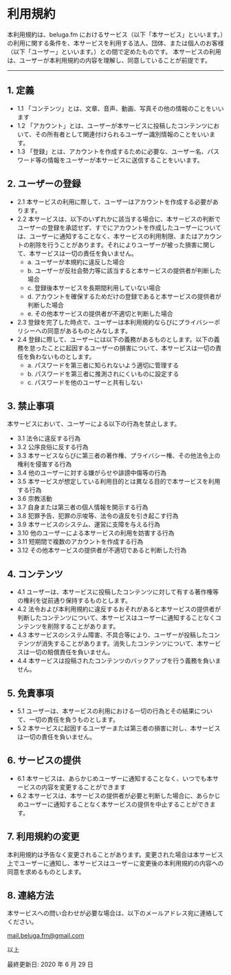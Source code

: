 # 利用規約

本利用規約は、beluga.fm におけるサービス（以下「本サービス」といいます。）の利用に関する条件を、本サービスを利用する法人、団体、または個人のお客様（以下「ユーザー」といいます。）との間で定めたものです。
本サービスの利用は、ユーザーが本利用規約の内容を理解し、同意していることが前提です。

---

## 1. 定義

-   1.1 「コンテンツ」とは、文章、音声、動画、写真その他の情報のことをいいます
-   1.2 「アカウント」とは、ユーザーが本サービスに投稿したコンテンツにおいて、その所有者として関連付けられるユーザー識別情報のことをいいます。
-   1.3 「登録」とは、アカウントを作成するために必要な、ユーザー名、パスワード等の情報をユーザーが本サービスに送信することをいいます。

## 2. ユーザーの登録

-   2.1 本サービスの利用に際して、ユーザーはアカウントを作成する必要があります。
-   2.2 本サービスは、以下のいずれかに該当する場合に、本サービスの判断でユーザーの登録を承認せず、すでにアカウントを作成したユーザーについては、ユーザーに通知することなく、本サービスの利用制限、またはアカウントの削除を行うことがあります。それによりユーザーが被った損害に関して、本サービスは一切の責任を負いません。
    -   a. ユーザーが本規約に違反した場合
    -   b. ユーザーが反社会勢力等に該当すると本サービスの提供者が判断した場合
    -   c. 登録後本サービスを長期間利用していない場合
    -   d. アカウントを確保するためだけの登録であると本サービスの提供者が判断した場合
    -   e. その他本サービスの提供者が不適切と判断した場合
-   2.3 登録を完了した時点で、ユーザーは本利用規約ならびにプライバシーポリシーへの同意があるものとみなします。
-   2.4 登録に際して、ユーザーには以下の義務があるものとします。以下の義務を怠ったことに起因するユーザーの損害について、本サービスは一切の責任を負わないものとします。
    -   a. パスワードを第三者に知られないよう適切に管理する
    -   b. パスワードを第三者に推測されにくいものに設定する
    -   c. パスワードを他のユーザーと共有しない

## 3. 禁止事項

本サービスにおいて、ユーザーによる以下の行為を禁止します。

-   3.1 法令に違反する行為
-   3.2 公序良俗に反する行為
-   3.3 本サービスならびに第三者の著作権、プライバシー権、その他法令上の権利を侵害する行為
-   3.4 他のユーザーに対する嫌がらせや誹謗中傷等の行為
-   3.5 本サービスが想定している利用目的とは異なる目的で本サービスを利用する行為
-   3.6 宗教活動
-   3.7 自身または第三者の個人情報を開示する行為
-   3.8 犯罪予告、犯罪の示唆等、法令の違反を引き起こす行為
-   3.9 本サービスのシステム、運営に支障を与える行為
-   3.10 他のユーザーによる本サービスの利用を妨害する行為
-   3.11 短期間で複数のアカウントを作成する行為
-   3.12 その他本サービスの提供者が不適切であると判断した行為

## 4. コンテンツ

-   4.1 ユーザーは、本サービスに投稿したコンテンツに対して有する著作権等の権利を従前通り保持するものとします。
-   4.2 法令および本利用規約に違反するおそれがあると本サービスの提供者が判断したコンテンツについて、本サービスはユーザーに通知することなくコンテンツを削除することがあります。
-   4.3 本サービスのシステム障害、不具合等により、ユーザーが投稿したコンテンツが消失することがあります。消失したコンテンツについて、本サービスは一切の賠償責任を負いません。
-   4.4 本サービスは投稿されたコンテンツのバックアップを行う義務を負いません。

## 5. 免責事項

-   5.1 ユーザーは、本サービスの利用における一切の行為とその結果について、一切の責任を負うものとします。
-   5.2 本サービスに起因するユーザーまたは第三者の損害に対し、本サービスは一切の責任を負いません。

## 6. サービスの提供

-   6.1 本サービスは、あらかじめユーザーに通知することなく、いつでも本サービスの内容を変更することができます
-   6.2 本サービスは、本サービスの提供者が必要と判断した場合に、あらかじめユーザーに通知することなく本サービスの提供を中止することができます。

## 7. 利用規約の変更

本利用規約は予告なく変更されることがあります。変更された場合は本サービス上でユーザーに通知し、本サービスはユーザーに変更後の本利用規約の内容への同意を求めるものとします。

## 8. 連絡方法

本サービスへの問い合わせが必要な場合は、以下のメールアドレス宛に連絡してください。

mail.beluga.fm@gmail.com

以上

最終更新日: 2020 年 6 月 29 日
